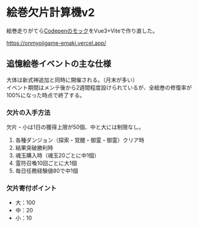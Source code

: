 # 絵巻欠片計算機v2

絵巻走りがてら[Codepenのモック](https://codepen.io/Tenderfeel/pen/WNwjyem)をVue3+Viteで作り直した。

https://onmyojigame-emaki.vercel.app/


## 追憶絵巻イベントの主な仕様
大体は新式神追加と同時に開催される。（月末が多い）  
イベント期間はメンテ後から2週間程度設けられているが、全絵巻の修復率が100%になった時点で終了する。  

### 欠片の入手方法
欠片・小は1日の獲得上限が50個、中と大には制限なし。  

1. 各種ダンジョン（探索・覚醒・御霊・御霊）クリア時
2. 結果突破勝利時
3. 魂玉購入時（魂玉20ごとに中1個）
4. 霊符召喚10回ごとに大1個
5. 毎日任務経験値80で中1個

### 欠片寄付ポイント

- 大：100
- 中：20
- 小：10